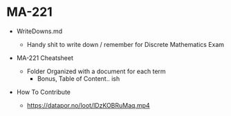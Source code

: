 # MA-221


* WriteDowns.md
  * Handy shit to write down / remember for Discrete Mathematics Exam
    
* MA-221 Cheatsheet
	* Folder Organized with a document for each term
		* Bonus, Table of Content.. ish	

* How To Contribute
	* https://datapor.no/loot/lDzKOBRuMaq.mp4

